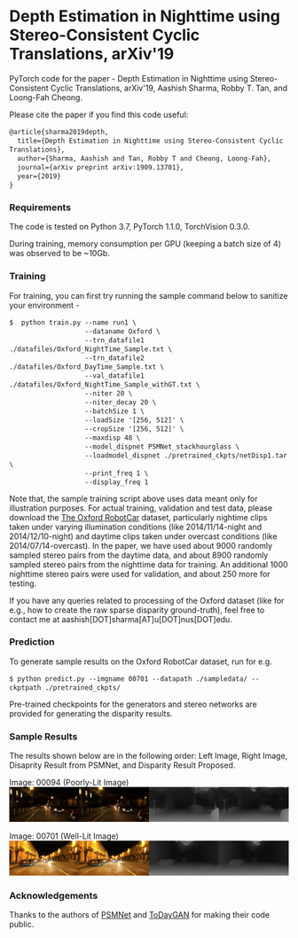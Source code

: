 # Depth Estimation in Nighttime using Stereo-Consistent Cyclic Translations, arXiv'19
PyTorch code for the paper - Depth Estimation in Nighttime using Stereo-Consistent Cyclic Translations, arXiv'19, Aashish Sharma, Robby T. Tan, and Loong-Fah Cheong. 

Please cite the paper if you find this code useful:
```
@article{sharma2019depth,
  title={Depth Estimation in Nighttime using Stereo-Consistent Cyclic Translations},
  author={Sharma, Aashish and Tan, Robby T and Cheong, Loong-Fah},
  journal={arXiv preprint arXiv:1909.13701},
  year={2019}
}
```
### Requirements
The code is tested on Python 3.7, PyTorch 1.1.0, TorchVision 0.3.0. 

During training, memory consumption per GPU (keeping a batch size of 4) was observed to be ~10Gb. 

### Training
For training, you can first try running the sample command below to sanitize your environment -
```
$  python train.py --name run1 \
                   --dataname Oxford \
                   --trn_datafile1 ./datafiles/Oxford_NightTime_Sample.txt \
                   --trn_datafile2 ./datafiles/Oxford_DayTime_Sample.txt \
                   --val_datafile1 ./datafiles/Oxford_NightTime_Sample_withGT.txt \
                   --niter 20 \
                   --niter_decay 20 \
                   --batchSize 1 \
                   --loadSize '[256, 512]' \
                   --cropSize '[256, 512]' \
                   --maxdisp 48 \
                   --model_dispnet PSMNet_stackhourglass \
                   --loadmodel_dispnet ./pretrained_ckpts/netDisp1.tar \
                   --print_freq 1 \
                   --display_freq 1
```
Note that, the sample training script above uses data meant only for illustration purposes. For actual training, validation and test data, please download the [The Oxford RobotCar](https://robotcar-dataset.robots.ox.ac.uk/datasets/) dataset, particularly nightime clips taken under varying illumination conditions (like 2014/11/14-night and 2014/12/10-night) and daytime clips taken under overcast conditions (like 2014/07/14-overcast). In the paper, we have used about 9000 randomly sampled stereo pairs from the daytime data, and about 8900 randomly sampled stereo pairs from the nighttime data for training. An additional 1000 nighttime stereo pairs were used for validation, and about 250 more for testing. 

If you have any queries related to processing of the Oxford dataset (like for e.g., how to create the raw sparse disparity ground-truth), feel free to contact me at aashish[DOT]sharma[AT]u[DOT]nus[DOT]edu. 

### Prediction
To generate sample results on the Oxford RobotCar dataset, run for e.g. 
```
$ python predict.py --imgname 00701 --datapath ./sampledata/ --ckptpath ./pretrained_ckpts/
```
Pre-trained checkpoints for the generators and stereo networks are provided for generating the disparity results. 

### Sample Results
The results shown below are in the following order: Left Image, Right Image, Disaprity Result from PSMNet, and Disparity Result Proposed. 

Image: 00094 (Poorly-Lit Image)
![00094](images/00094_f.png)

Image: 00701 (Well-Lit Image)
![00701](images/00701_f.png)
  
### Acknowledgements 
Thanks to the authors of [PSMNet](https://github.com/JiaRenChang/PSMNet) and [ToDayGAN](https://github.com/AAnoosheh/ToDayGAN) for making their code public. 
